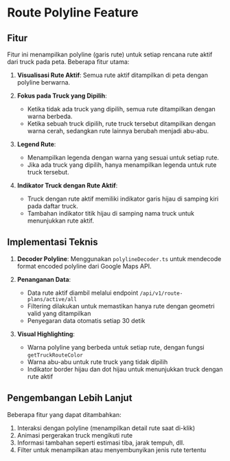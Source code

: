 # Route Polyline Feature

## Fitur

Fitur ini menampilkan polyline (garis rute) untuk setiap rencana rute aktif dari truck pada peta. Beberapa fitur utama:

1. **Visualisasi Rute Aktif**: Semua rute aktif ditampilkan di peta dengan polyline berwarna.

2. **Fokus pada Truck yang Dipilih**: 
   - Ketika tidak ada truck yang dipilih, semua rute ditampilkan dengan warna berbeda.
   - Ketika sebuah truck dipilih, rute truck tersebut ditampilkan dengan warna cerah, sedangkan rute lainnya berubah menjadi abu-abu.
   
3. **Legend Rute**: 
   - Menampilkan legenda dengan warna yang sesuai untuk setiap rute.
   - Jika ada truck yang dipilih, hanya menampilkan legenda untuk rute truck tersebut.
   
4. **Indikator Truck dengan Rute Aktif**:
   - Truck dengan rute aktif memiliki indikator garis hijau di samping kiri pada daftar truck.
   - Tambahan indikator titik hijau di samping nama truck untuk menunjukkan rute aktif.

## Implementasi Teknis

1. **Decoder Polyline**: Menggunakan `polylineDecoder.ts` untuk mendecode format encoded polyline dari Google Maps API.

2. **Penanganan Data**:
   - Data rute aktif diambil melalui endpoint `/api/v1/route-plans/active/all`
   - Filtering dilakukan untuk memastikan hanya rute dengan geometri valid yang ditampilkan
   - Penyegaran data otomatis setiap 30 detik

3. **Visual Highlighting**:
   - Warna polyline yang berbeda untuk setiap rute, dengan fungsi `getTruckRouteColor`
   - Warna abu-abu untuk rute truck yang tidak dipilih
   - Indikator border hijau dan dot hijau untuk menunjukkan truck dengan rute aktif

## Pengembangan Lebih Lanjut

Beberapa fitur yang dapat ditambahkan:

1. Interaksi dengan polyline (menampilkan detail rute saat di-klik)
2. Animasi pergerakan truck mengikuti rute
3. Informasi tambahan seperti estimasi tiba, jarak tempuh, dll.
4. Filter untuk menampilkan atau menyembunyikan jenis rute tertentu